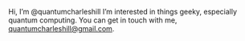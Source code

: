 Hi, I’m @quantumcharleshill
I’m interested in things geeky, especially quantum computing.
You can get in touch with me, quantumcharleshill@gmail.com.

<!---
quantumcharleshill/quantumcharleshill is a ✨ special ✨ repository because its `README.md` (this file) appears on your GitHub profile.
You can click the Preview link to take a look at your changes.
--->
